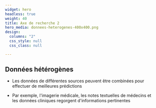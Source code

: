 ```yaml
---
widget: hero
headless: true
weight: 40
title: Axe de recherche 2
hero_media: donnees-heterogenes-400x400.png
design:
  columns: "2"
  css_style: null
  css_class: null

---
```


## Données hétérogènes

- Les données de différentes sources peuvent être combinées pour effectuer de meilleures prédictions

- Par exemple, l'imagerie médicale, les notes textuelles de médecins et les données cliniques regorgent d'informations pertinentes
